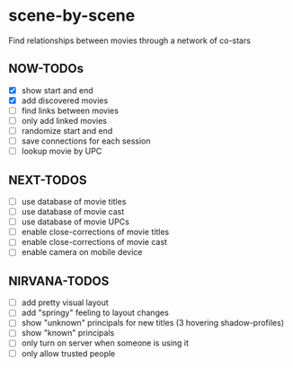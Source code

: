 # scene-by-scene

Find relationships between movies through a network of co-stars

## NOW-TODOs

- [x] show start and end
- [x] add discovered movies
- [ ] find links between movies
- [ ] only add linked movies
- [ ] randomize start and end
- [ ] save connections for each session
- [ ] lookup movie by UPC

## NEXT-TODOS

- [ ] use database of movie titles
- [ ] use database of movie cast
- [ ] use database of movie UPCs
- [ ] enable close-corrections of movie titles
- [ ] enable close-corrections of movie cast
- [ ] enable camera on mobile device

## NIRVANA-TODOS

- [ ] add pretty visual layout
- [ ] add "springy" feeling to layout changes
- [ ] show "unknown" principals for new titles  (3 hovering shadow-profiles)
- [ ] show "known" principals
- [ ] only turn on server when someone is using it
- [ ] only allow trusted people